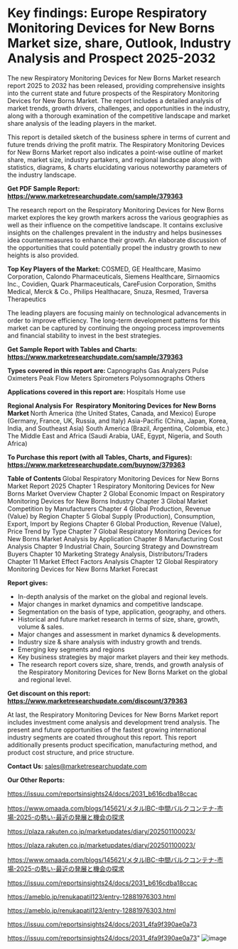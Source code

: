 # Key findings: Europe Respiratory Monitoring Devices for New Borns Market size, share, Outlook, Industry Analysis and Prospect 2025-2032

The new Respiratory Monitoring Devices for New Borns Market research report 2025 to 2032 has been released, providing comprehensive insights into the current state and future prospects of the Respiratory Monitoring Devices for New Borns Market. The report includes a detailed analysis of market trends, growth drivers, challenges, and opportunities in the industry, along with a thorough examination of the competitive landscape and market share analysis of the leading players in the market.

This report is detailed sketch of the business sphere in terms of current and future trends driving the profit matrix. The Respiratory Monitoring Devices for New Borns Market report also indicates a point-wise outline of market share, market size, industry partakers, and regional landscape along with statistics, diagrams, &amp; charts elucidating various noteworthy parameters of the industry landscape.

<strong><b>Get PDF Sample Report: <a href=https://www.marketresearchupdate.com/sample/379363>https://www.marketresearchupdate.com/sample/379363</a></b></strong>

The research report on the Respiratory Monitoring Devices for New Borns market explores the key growth markers across the various geographies as well as their influence on the competitive landscape. It contains exclusive insights on the challenges prevalent in the industry and helps businesses idea countermeasures to enhance their growth. An elaborate discussion of the opportunities that could potentially propel the industry growth to new heights is also provided.

<strong><b>Top Key Players of the Market:
</b></strong>COSMED, GE Healthcare, Masimo Corporation, Calondo Pharmaceuticals, Siemens Healthcare, Sirnaomics Inc., Covidien, Quark Pharmaceuticals, CareFusion Corporation, Smiths Medical, Merck & Co., Philips Healthacare, Snuza, Resmed, Traversa Therapeutics<strong><b>
</b></strong>

The leading players are focusing mainly on technological advancements in order to improve efficiency. The long-term development patterns for this market can be captured by continuing the ongoing process improvements and financial stability to invest in the best strategies.

<strong><b>Get Sample Report with Tables and Charts: <a href=https://www.marketresearchupdate.com/sample/379363>https://www.marketresearchupdate.com/sample/379363</a></b></strong>

<strong><b>Types covered in this report are:
</b></strong>Capnographs
Gas Analyzers
Pulse Oximeters
Peak Flow Meters
Spirometers
Polysomnographs
Others<strong><b>
</b></strong>

<strong><b>Applications covered in this report are:
</b></strong>Hospitals
Home use<strong><b>
</b></strong>

<strong><b>Regional Analysis For  Respiratory Monitoring Devices for New Borns Market</b></strong><strong><b>
</b></strong>North America (the United States, Canada, and Mexico)
Europe (Germany, France, UK, Russia, and Italy)
Asia-Pacific (China, Japan, Korea, India, and Southeast Asia)
South America (Brazil, Argentina, Colombia, etc.)
The Middle East and Africa (Saudi Arabia, UAE, Egypt, Nigeria, and South Africa)

<strong><b>To Purchase this report (with all Tables, Charts, and Figures): <a href=https://www.marketresearchupdate.com/buynow/379363>https://www.marketresearchupdate.com/buynow/379363</a></b></strong>

<strong><b>Table of Contents</b></strong><strong><b>
</b></strong>Global Respiratory Monitoring Devices for New Borns Market Report 2025
Chapter 1 Respiratory Monitoring Devices for New Borns Market Overview
Chapter 2 Global Economic Impact on Respiratory Monitoring Devices for New Borns Industry
Chapter 3 Global Market Competition by Manufacturers
Chapter 4 Global Production, Revenue (Value) by Region
Chapter 5 Global Supply (Production), Consumption, Export, Import by Regions
Chapter 6 Global Production, Revenue (Value), Price Trend by Type
Chapter 7 Global Respiratory Monitoring Devices for New Borns Market Analysis by Application
Chapter 8 Manufacturing Cost Analysis
Chapter 9 Industrial Chain, Sourcing Strategy and Downstream Buyers
Chapter 10 Marketing Strategy Analysis, Distributors/Traders
Chapter 11 Market Effect Factors Analysis
Chapter 12 Global Respiratory Monitoring Devices for New Borns Market Forecast

<strong><b>Report gives:</b></strong>

- In-depth analysis of the market on the global and regional levels.
- Major changes in market dynamics and competitive landscape.
- Segmentation on the basis of type, application, geography, and others.
- Historical and future market research in terms of size, share, growth, volume &amp; sales.
- Major changes and assessment in market dynamics &amp; developments.
- Industry size &amp; share analysis with industry growth and trends.
- Emerging key segments and regions
- Key business strategies by major market players and their key methods.
- The research report covers size, share, trends, and growth analysis of the Respiratory Monitoring Devices for New Borns Market on the global and regional level.

<strong><b>Get discount on this report: <a href=https://www.marketresearchupdate.com/discount/379363>https://www.marketresearchupdate.com/discount/379363</a></b></strong>

At last, the Respiratory Monitoring Devices for New Borns Market report includes investment come analysis and development trend analysis. The present and future opportunities of the fastest growing international industry segments are coated throughout this report. This report additionally presents product specification, manufacturing method, and product cost structure, and price structure.

<strong><b>Contact Us:
</b></strong>sales@marketresearchupdate.com

<strong>Our Other Reports:</strong>

<a href=https://issuu.com/reportsinsights24/docs/2031_b616cdba18ccac>https://issuu.com/reportsinsights24/docs/2031_b616cdba18ccac</a>

<a href=https://www.omaada.com/blogs/145621/メタルIBC-中間バルクコンテナ-市場-2025-の勢い-最近の発展と機会の探求>https://www.omaada.com/blogs/145621/メタルIBC-中間バルクコンテナ-市場-2025-の勢い-最近の発展と機会の探求</a>

<a href=https://plaza.rakuten.co.jp/marketupdates/diary/202501100023/>https://plaza.rakuten.co.jp/marketupdates/diary/202501100023/</a>

<a href=https://plaza.rakuten.co.jp/marketupdates/diary/202501100023/>https://plaza.rakuten.co.jp/marketupdates/diary/202501100023/</a>

<a href=https://www.omaada.com/blogs/145621/メタルIBC-中間バルクコンテナ-市場-2025-の勢い-最近の発展と機会の探求>https://www.omaada.com/blogs/145621/メタルIBC-中間バルクコンテナ-市場-2025-の勢い-最近の発展と機会の探求</a>

<a href=https://issuu.com/reportsinsights24/docs/2031_b616cdba18ccac>https://issuu.com/reportsinsights24/docs/2031_b616cdba18ccac</a>

<a href=https://ameblo.jp/renukapatil123/entry-12881976303.html>https://ameblo.jp/renukapatil123/entry-12881976303.html</a>

<a href=https://ameblo.jp/renukapatil123/entry-12881976303.html>https://ameblo.jp/renukapatil123/entry-12881976303.html</a>

<a href=https://issuu.com/reportsinsights24/docs/2031_4fa9f390ae0a73>https://issuu.com/reportsinsights24/docs/2031_4fa9f390ae0a73</a>

<a href=https://issuu.com/reportsinsights24/docs/2031_4fa9f390ae0a73>https://issuu.com/reportsinsights24/docs/2031_4fa9f390ae0a73</a>"
![image](https://github.com/user-attachments/assets/2a36ab1c-e367-4cf4-b02a-8bd4480d39a9)
